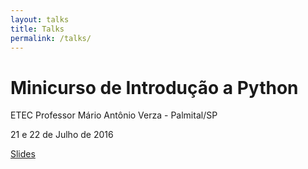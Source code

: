 ```yaml
---
layout: talks
title: Talks
permalink: /talks/
---
```


# Minicurso de Introdução a Python

ETEC Professor Mário Antônio Verza - Palmital/SP

21 e 22 de Julho de 2016

[Slides](http://pt.slideshare.net/othonalberto1/minicurso-introduo-linguagem-python-etec-palmital)
